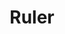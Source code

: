 ---
title: Ruler
tags: ["ruler", "measuring", "precision", "straightedge", "engineering", "geometry", "tool"]
icon: ruler
svg: '<svg xmlns="http://www.w3.org/2000/svg" width="24" height="24" fill="none" viewBox="0 0 24 24" stroke-width="1.5" stroke-linecap="round" stroke-linejoin="round" stroke="currentColor"><path d="m5.914 12 2.282 2.283m.76-5.326 2.283 2.282M12 5.914l2.283 2.282m-9.74 5.174 8.826-8.826c.853-.852 1.28-1.278 1.77-1.438.433-.14.898-.14 1.33 0 .491.16.917.586 1.768 1.437l1.22 1.219c.852.852 1.278 1.28 1.438 1.77.14.433.14.897 0 1.33-.16.49-.586.917-1.438 1.77l-8.826 8.826c-.853.852-1.28 1.278-1.77 1.438-.433.14-.897.14-1.33 0-.49-.16-.918-.586-1.77-1.439l-1.22-1.218c-.85-.852-1.276-1.277-1.436-1.769a2.152 2.152 0 0 1 0-1.33c.16-.49.586-.917 1.438-1.77"/></svg>'
---